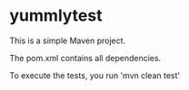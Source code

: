 # yummlytest
This is a simple Maven project.

The pom.xml contains all dependencies.

To execute the tests, you run 'mvn clean test'

